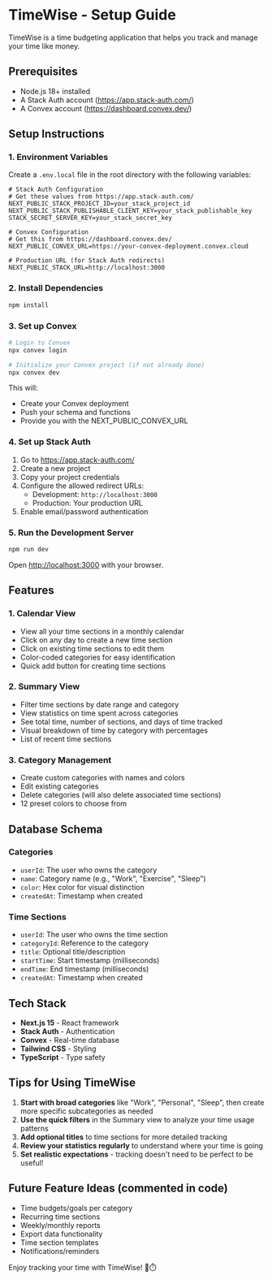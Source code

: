 # TimeWise - Setup Guide

TimeWise is a time budgeting application that helps you track and manage your time like money.

## Prerequisites

- Node.js 18+ installed
- A Stack Auth account (https://app.stack-auth.com/)
- A Convex account (https://dashboard.convex.dev/)

## Setup Instructions

### 1. Environment Variables

Create a `.env.local` file in the root directory with the following variables:

```env
# Stack Auth Configuration
# Get these values from https://app.stack-auth.com/
NEXT_PUBLIC_STACK_PROJECT_ID=your_stack_project_id
NEXT_PUBLIC_STACK_PUBLISHABLE_CLIENT_KEY=your_stack_publishable_key
STACK_SECRET_SERVER_KEY=your_stack_secret_key

# Convex Configuration
# Get this from https://dashboard.convex.dev/
NEXT_PUBLIC_CONVEX_URL=https://your-convex-deployment.convex.cloud

# Production URL (for Stack Auth redirects)
NEXT_PUBLIC_STACK_URL=http://localhost:3000
```

### 2. Install Dependencies

```bash
npm install
```

### 3. Set up Convex

```bash
# Login to Convex
npx convex login

# Initialize your Convex project (if not already done)
npx convex dev
```

This will:
- Create your Convex deployment
- Push your schema and functions
- Provide you with the NEXT_PUBLIC_CONVEX_URL

### 4. Set up Stack Auth

1. Go to https://app.stack-auth.com/
2. Create a new project
3. Copy your project credentials
4. Configure the allowed redirect URLs:
   - Development: `http://localhost:3000`
   - Production: Your production URL
5. Enable email/password authentication

### 5. Run the Development Server

```bash
npm run dev
```

Open [http://localhost:3000](http://localhost:3000) with your browser.

## Features

### 1. Calendar View
- View all your time sections in a monthly calendar
- Click on any day to create a new time section
- Click on existing time sections to edit them
- Color-coded categories for easy identification
- Quick add button for creating time sections

### 2. Summary View
- Filter time sections by date range and category
- View statistics on time spent across categories
- See total time, number of sections, and days of time tracked
- Visual breakdown of time by category with percentages
- List of recent time sections

### 3. Category Management
- Create custom categories with names and colors
- Edit existing categories
- Delete categories (will also delete associated time sections)
- 12 preset colors to choose from

## Database Schema

### Categories
- `userId`: The user who owns the category
- `name`: Category name (e.g., "Work", "Exercise", "Sleep")
- `color`: Hex color for visual distinction
- `createdAt`: Timestamp when created

### Time Sections
- `userId`: The user who owns the time section
- `categoryId`: Reference to the category
- `title`: Optional title/description
- `startTime`: Start timestamp (milliseconds)
- `endTime`: End timestamp (milliseconds)
- `createdAt`: Timestamp when created

## Tech Stack

- **Next.js 15** - React framework
- **Stack Auth** - Authentication
- **Convex** - Real-time database
- **Tailwind CSS** - Styling
- **TypeScript** - Type safety

## Tips for Using TimeWise

1. **Start with broad categories** like "Work", "Personal", "Sleep", then create more specific subcategories as needed
2. **Use the quick filters** in the Summary view to analyze your time usage patterns
3. **Add optional titles** to time sections for more detailed tracking
4. **Review your statistics regularly** to understand where your time is going
5. **Set realistic expectations** - tracking doesn't need to be perfect to be useful!

## Future Feature Ideas (commented in code)

- Time budgets/goals per category
- Recurring time sections
- Weekly/monthly reports
- Export data functionality
- Time section templates
- Notifications/reminders

Enjoy tracking your time with TimeWise! 🎯⏱️

